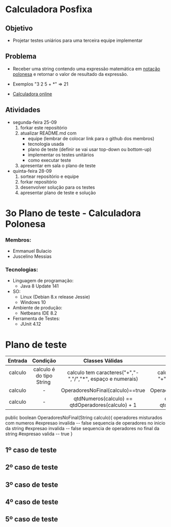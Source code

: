 # Calculadora Posfixa


## Objetivo
- Projetar testes uniários para uma terceira equipe implementar

## Problema
- Receber uma string contendo uma expressão matemática em [notação polonesa](https://pt.wikipedia.org/wiki/Nota%C3%A7%C3%A3o_polonesa) e retornar o valor de resultado da expressão.

- Exemplos
"3 2 5 + *" => 21

- [Calculadora online](https://epxx.co/ctb/hp12c.html)


## Atividades
- segunda-feira 25-09
   1. forkar este repositório
   1. atualizar README.md com
      - equipe (lembrar de colocar link para o github dos membros)
      - tecnologia usada
      - plano de teste (definir se vai usar top-down ou bottom-up)
      - implementar os testes unitários
      - como executar teste
   1. apresentar em sala o plano de teste
- quinta-feira 28-09
   1. sortear repositório e equipe
   1. forkar repositório
   1. desenvolver solução para os testes
   1. apresentar plano de teste e solução
   
   
   
 # 3o Plano de teste - Calculadora Polonesa
### Membros: 
- Emmanuel Bulacio
- Juscelino Messias

### Tecnologias: 
- Linguagem de programação:
  - Java 8 Update 141
- SO:
  - Linux (Debian 8.x release Jessie) 
  - Windows 10
- Ambiente de produção:  
  - Netbeans IDE 8.2  
- Ferramenta de Testes:
  - JUnit 4.12  

# Plano de teste

Entrada | Condição | Classes Válidas | Classes Inválidas
:-----: | :------: | :-------------: | :---------------:
  calculo  | calculo é do tipo String    | calculo tem caracteres("+","-","/","*", espaço e numerais)|calculo tem String difentes de "+","-","/","*", " " e numeros
  calculo  | - | OperadoresNoFinal(calculo)==true | OperadoresNoFinal(calculo)==false 
  calculo  | - | qtdNumeros(calculo) == qtdOperadores(calculo) + 1 | qtdNumeros(calculo) != qtdOperadores(calculo) + 1 
  
  
  public boolean OperadoresNoFinal(String calculo){
       operadores misturados com numeros #expresao invalida -- false
       sequencia de operadores no inicio da string #expresao invalida -- false
       sequencia de operadores no final da string #expresao valida -- true
  }
  
## 1º caso de teste



## 2º caso de teste


## 3º caso de teste


## 4º caso de teste


## 5º caso de teste 
